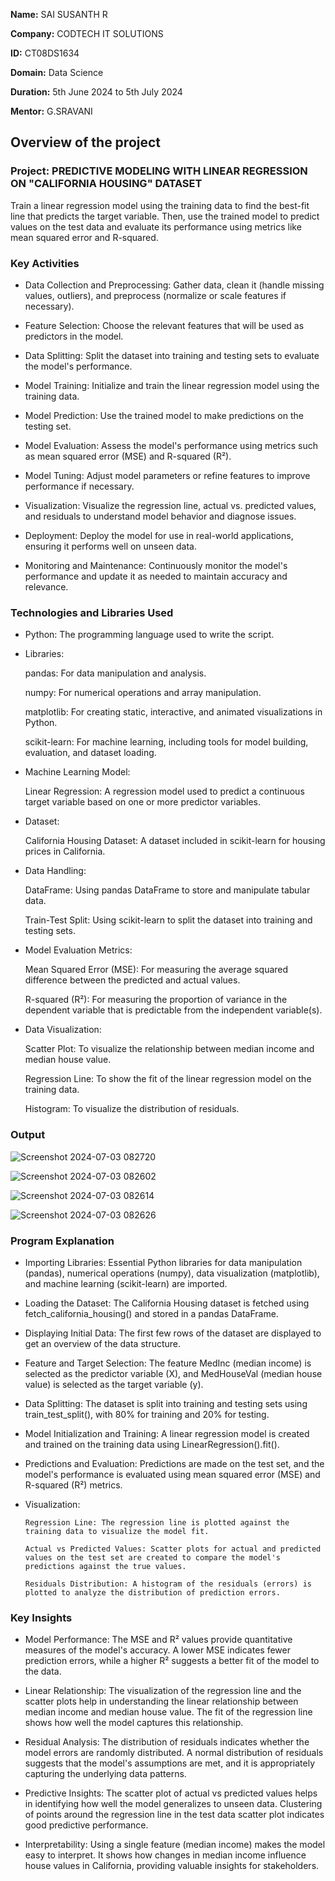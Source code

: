 **Name:** SAI SUSANTH R

**Company:** CODTECH IT SOLUTIONS

**ID:** CT08DS1634

**Domain:** Data Science

**Duration:** 5th June 2024 to 5th July 2024

**Mentor:** G.SRAVANI


##  Overview of the project

###  Project: PREDICTIVE MODELING WITH LINEAR REGRESSION ON "CALIFORNIA HOUSING" DATASET
Train a linear regression model using the training data to find the best-fit line that predicts the target variable. Then, use the trained model to predict values on the test data and evaluate its performance using metrics like mean squared error and R-squared.

###  Key Activities
  - Data Collection and Preprocessing: Gather data, clean it (handle missing values, outliers), and preprocess (normalize or scale features if necessary).

  - Feature Selection: Choose the relevant features that will be used as predictors in the model.

  - Data Splitting: Split the dataset into training and testing sets to evaluate the model's performance.

  - Model Training: Initialize and train the linear regression model using the training data.

  - Model Prediction: Use the trained model to make predictions on the testing set.

  - Model Evaluation: Assess the model's performance using metrics such as mean squared error (MSE) and R-squared (R²).

  - Model Tuning: Adjust model parameters or refine features to improve performance if necessary.

  - Visualization: Visualize the regression line, actual vs. predicted values, and residuals to understand model behavior and diagnose issues.

  - Deployment: Deploy the model for use in real-world applications, ensuring it performs well on unseen data.

  - Monitoring and Maintenance: Continuously monitor the model's performance and update it as needed to maintain accuracy and relevance.

###  Technologies and Libraries Used
  - Python: The programming language used to write the script.

  - Libraries:

      pandas: For data manipulation and analysis.

      numpy: For numerical operations and array manipulation.

      matplotlib: For creating static, interactive, and animated visualizations in Python.

      scikit-learn: For machine learning, including tools for model building, evaluation, and dataset loading.

  - Machine Learning Model:

      Linear Regression: A regression model used to predict a continuous target variable based on one or more predictor variables.
    
  - Dataset:

      California Housing Dataset: A dataset included in scikit-learn for housing prices in California.
    
  - Data Handling:

      DataFrame: Using pandas DataFrame to store and manipulate tabular data.

      Train-Test Split: Using scikit-learn to split the dataset into training and testing sets.

  - Model Evaluation Metrics:

      Mean Squared Error (MSE): For measuring the average squared difference between the predicted and actual values.

      R-squared (R²): For measuring the proportion of variance in the dependent variable that is predictable from the independent variable(s).

  - Data Visualization:

      Scatter Plot: To visualize the relationship between median income and median house value.

      Regression Line: To show the fit of the linear regression model on the training data.

      Histogram: To visualize the distribution of residuals.

###  Output

![Screenshot 2024-07-03 082720](https://github.com/SS7Leo/CODTECH-Task2/assets/140295932/54086d67-769b-4684-b9d2-05001b978eb8)

![Screenshot 2024-07-03 082602](https://github.com/SS7Leo/CODTECH-Task2/assets/140295932/9b9c4cf5-243a-4707-b7a6-bd539b020714)

![Screenshot 2024-07-03 082614](https://github.com/SS7Leo/CODTECH-Task2/assets/140295932/53689fc8-cef9-4890-b7b2-3811d9825862)

![Screenshot 2024-07-03 082626](https://github.com/SS7Leo/CODTECH-Task2/assets/140295932/3874ef32-d8f7-44ac-bf43-cbe6c47e7631)

###  Program Explanation
  - Importing Libraries: Essential Python libraries for data manipulation (pandas), numerical operations (numpy), data visualization (matplotlib), and machine learning (scikit-learn) are imported.

  - Loading the Dataset: The California Housing dataset is fetched using fetch_california_housing() and stored in a pandas DataFrame.
    
  - Displaying Initial Data: The first few rows of the dataset are displayed to get an overview of the data structure.

  - Feature and Target Selection: The feature MedInc (median income) is selected as the predictor variable (X), and MedHouseVal (median house value) is selected as the target variable (y).

  - Data Splitting: The dataset is split into training and testing sets using train_test_split(), with 80% for training and 20% for testing.

  - Model Initialization and Training: A linear regression model is created and trained on the training data using LinearRegression().fit().

  - Predictions and Evaluation: Predictions are made on the test set, and the model's performance is evaluated using mean squared error (MSE) and R-squared (R²) metrics.

  - Visualization:

        Regression Line: The regression line is plotted against the training data to visualize the model fit.
    
        Actual vs Predicted Values: Scatter plots for actual and predicted values on the test set are created to compare the model's predictions against the true values.
    
        Residuals Distribution: A histogram of the residuals (errors) is plotted to analyze the distribution of prediction errors.
    
###  Key Insights
  - Model Performance: The MSE and R² values provide quantitative measures of the model's accuracy. A lower MSE indicates fewer prediction errors, while a higher R² suggests a better fit of the model to the data.

  - Linear Relationship: The visualization of the regression line and the scatter plots help in understanding the linear relationship between median income and median house value. The fit of the regression line shows how well the model captures this relationship.

  - Residual Analysis: The distribution of residuals indicates whether the model errors are randomly distributed. A normal distribution of residuals suggests that the model's assumptions are met, and it is appropriately capturing the underlying data patterns.

  - Predictive Insights: The scatter plot of actual vs predicted values helps in identifying how well the model generalizes to unseen data. Clustering of points around the regression line in the test data scatter plot indicates good predictive performance.

  - Interpretability: Using a single feature (median income) makes the model easy to interpret. It shows how changes in median income influence house values in California, providing valuable insights for stakeholders.









